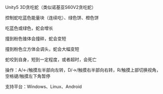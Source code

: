 Unity5 3D贪吃蛇（类似诺基亚S60V2贪吃蛇）

控制蛇吃蓝色能量块（连续吃）、绿色饼、橙色饼

吃蓝色或绿色，蛇会增长

撞到粉色锥体会撞碎，蛇会变短

撞到粉色立方体会调头，蛇会大幅变短

蛇咬到自身，短到一定程度，或者超时，会死亡

操作：A/←/触摸左半部向左转，D/→/触摸右半部向右转，R/触摸上部切换视角，空格键/触摸左下角暂停

支持平台：Windows、Linux、Android
